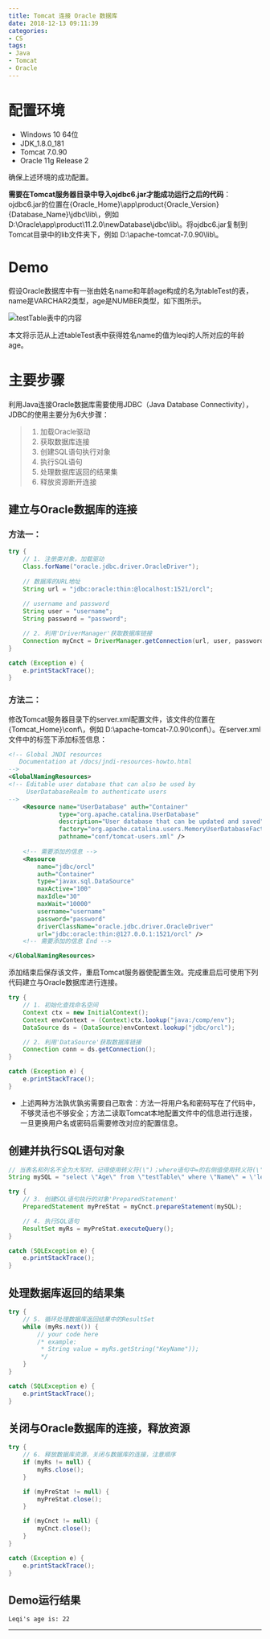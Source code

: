 ```yaml
---
title: Tomcat 连接 Oracle 数据库
date: 2018-12-13 09:11:39
categories:
- CS
tags:
- Java
- Tomcat
- Oracle
---
```


# 配置环境

- Windows 10 64位
- JDK_1.8.0_181
- Tomcat 7.0.90
- Oracle 11g Release 2

确保上述环境的成功配置。

**需要在Tomcat服务器目录中导入ojdbc6.jar才能成功运行之后的代码**：ojdbc6.jar的位置在{Oracle_Home}\app\product\{Oracle_Version}\{Database_Name}\jdbc\lib\，例如 D:\Oracle\app\product\11.2.0\newDatabase\jdbc\lib\。将ojdbc6.jar复制到Tomcat目录中的lib文件夹下，例如 D:\apache-tomcat-7.0.90\lib\。

# Demo
假设Oracle数据库中有一张由姓名name和年龄age构成的名为tableTest的表，name是VARCHAR2类型，age是NUMBER类型，如下图所示。

![testTable表中的内容](/blog/images/tomcat_link_oracle_database_name_age.png)

本文将示范从上述tableTest表中获得姓名name的值为leqi的人所对应的年龄age。

# 主要步骤

利用Java连接Oracle数据库需要使用JDBC（Java Database Connectivity），JDBC的使用主要分为6大步骤：

> 1. 加载Oracle驱动
> 2. 获取数据库连接
> 3. 创建SQL语句执行对象
> 4. 执行SQL语句
> 5. 处理数据库返回的结果集
> 6. 释放资源断开连接

## 建立与Oracle数据库的连接

### 方法一：

```java
try {
	// 1. 注册类对象，加载驱动
	Class.forName("oracle.jdbc.driver.OracleDriver");
	
	// 数据库的URL地址
	String url = "jdbc:oracle:thin:@localhost:1521/orcl";
	
	// username and password
	String user = "username";
	String password = "password";

	// 2. 利用'DriverManager'获取数据库链接
	Connection myCnct = DriverManager.getConnection(url, user, password);
}

catch (Exception e) {
	e.printStackTrace();
}
```

### 方法二：
修改Tomcat服务器目录下的server.xml配置文件，该文件的位置在{Tomcat_Home}\conf\，例如 D:\apache-tomcat-7.0.90\conf\）。在server.xml文件中的<GlobalNamingResources>标签下添加<Resource>标签信息：

```xml
<!-- Global JNDI resources
   Documentation at /docs/jndi-resources-howto.html
-->
<GlobalNamingResources>
<!-- Editable user database that can also be used by
     UserDatabaseRealm to authenticate users
-->
	<Resource name="UserDatabase" auth="Container"
	          type="org.apache.catalina.UserDatabase"
	          description="User database that can be updated and saved"
	          factory="org.apache.catalina.users.MemoryUserDatabaseFactory"
	          pathname="conf/tomcat-users.xml" />
	
	<!-- 需要添加的信息 -->
	<Resource 
		name="jdbc/orcl"
		auth="Container"
		type="javax.sql.DataSource"
		maxActive="100"
		maxIdle="30"
		maxWait="10000"
		username="username"
		password="password"
		driverClassName="oracle.jdbc.driver.OracleDriver"
		url="jdbc:oracle:thin:@127.0.0.1:1521/orcl" />
	<!-- 需要添加的信息 End -->

</GlobalNamingResources>
```
添加结束后保存该文件，重启Tomcat服务器使配置生效。完成重启后可使用下列代码建立与Oracle数据库进行连接。
```java
try {
	// 1. 初始化查找命名空间
    Context ctx = new InitialContext();
    Context envContext = (Context)ctx.lookup("java:/comp/env"); 
    DataSource ds = (DataSource)envContext.lookup("jdbc/orcl"); 

	// 2. 利用'DataSource'获取数据库链接
    Connection conn = ds.getConnection();
}

catch (Exception e) {
	e.printStackTrace();
}
```

- 上述两种方法孰优孰劣需要自己取舍：方法一将用户名和密码写在了代码中，不够灵活也不够安全；方法二读取Tomcat本地配置文件中的信息进行连接，一旦更换用户名或密码后需要修改对应的配置信息。

## 创建并执行SQL语句对象

```java
// 当表名和列名不全为大写时，记得使用转义符(\")；where语句中=的右侧值使用转义符(\')
String mySQL = "select \"Age\" from \"testTable\" where \"Name\" = \'leqi\'";

try {
	// 3. 创建SQL语句执行的对象'PreparedStatement'
	PreparedStatement myPreStat = myCnct.prepareStatement(mySQL);

	// 4. 执行SQL语句
	ResultSet myRs = myPreStat.executeQuery();
}

catch (SQLException e) {
	e.printStackTrace();
}
```

## 处理数据库返回的结果集

```java
try {
	// 5. 循环处理数据库返回结果中的ResultSet
	while (myRs.next()) {
		// your code here
		/* example:
		 * String value = myRs.getString("KeyName"));
		 */
	}
}

catch (SQLException e) {
	e.printStackTrace();
}
```

## 关闭与Oracle数据库的连接，释放资源

```java
try {
	// 6. 释放数据库资源，关闭与数据库的连接，注意顺序
	if (myRs != null) {
		myRs.close();
	}

	if (myPreStat != null) {
		myPreStat.close();
	}

	if (myCnct != null) {
		myCnct.close();
	}
}

catch (Exception e) {
	e.printStackTrace();
}
```

## Demo运行结果

```
Leqi's age is: 22
```
----------